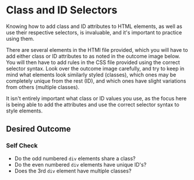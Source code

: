 # Class and ID Selectors
Knowing how to add class and ID attributes to HTML elements, as well as use their respective selectors, is invaluable, and it's important to practice using them.

There are several elements in the HTMl file provided, which you will have to add either class or ID attributes to as noted in the outcome image below. You will then have to add rules in the CSS file provided using the correct selector syntax. Look over the outcome image carefully, and try to keep in mind what elements look similarly styled (classes), which ones may be completely unique from the rest (ID), and which ones have slight variations from others (multiple classes).

It isn't entirely important what class or ID values you use, as the focus here is being able to add the attributes and use the correct selector syntax to style elements.

## Desired Outcome
<!-- Insert Outcome Image -->

### Self Check
- Do the odd numbered `div` elements share a class?
- Do the even numbered `div` elements have unique ID's?
- Does the 3rd `div` element have multiple classes?